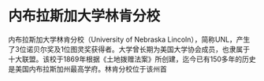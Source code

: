 # 内布拉斯加大学林肯分校

内布拉斯加大学林肯分校（University of Nebraska Lincoln），简称UNL，产生了3位诺贝尔奖及1位图灵奖获得者。大学曾长期为美国大学协会成员，也隶属于十大联盟。该校于1869年根据《土地拨赠法案》所创建，迄今已有150多年的历史是美国内布拉斯加州最高学府。林肯分校位于该州首